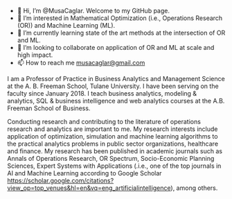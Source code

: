 - 👋 Hi, I’m @MusaCaglar. Welcome to my GitHub page.
- 👀 I’m interested in Mathematical Optimization (i.e., Operations Research (OR)) and Machine Learning (ML).
- 🌱 I’m currently learning state of the art methods at the intersection of OR and ML.
- 💞️ I’m looking to collaborate on application of OR and ML at scale and high impact.
- 📫 How to reach me musacaglar@gmail.com

I am a Professor of Practice in Business Analytics and Management Science at the A. B. Freeman School, Tulane University. I have been serving on the faculty since January 2018. I teach business analytics, modeling & analytics, SQL & business intelligence and web analytics courses at the A.B. Freeman School of Business.

Conducting research and contributing to the literature of operations research and analytics are important to me. My research interests include application of optimization, simulation and machine learning algorithms to the practical analytics problems in public sector organizations, healthcare and finance. My research has been published in academic journals such as Annals of Operations Research, OR Spectrum, Socio-Economic Planning Sciences, Expert Systems with Applications (.i.e., one of the top journals in AI and Machine Learning according to Google Scholar https://scholar.google.com/citations?view_op=top_venues&hl=en&vq=eng_artificialintelligence), among others.

<!---
MusaCaglar/MusaCaglar is a ✨ special ✨ repository because its `README.md` (this file) appears on your GitHub profile.
You can click the Preview link to take a look at your changes.
--->
